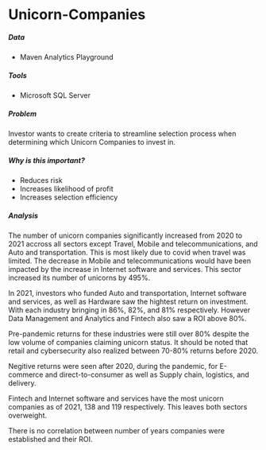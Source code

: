 # Unicorn-Companies

##### Data
  + Maven Analytics Playground

##### Tools
  + Microsoft SQL Server
  
 ##### Problem
 Investor wants to create criteria to streamline selection process when determining which Unicorn Companies to invest in.
 
 ##### Why is this important?
   + Reduces risk
   + Increases likelihood of profit
   + Increases selection efficiency
 
 ##### Analysis
 
The number of unicorn companies significantly increased from 2020 to 2021 accross all sectors except Travel, Mobile and telecommunications, and Auto and transportation. This is most likely due to covid when travel was limited. The decrease in Mobile and telecommunications would have been impacted by the increase in Internet software and services. This sector increased its number of unicorns by 495%. 

In 2021, investors who funded Auto and transportation, Internet software and services, as well as Hardware saw the hightest return on investment. With each industry bringing in 86%, 82%, and 81% respectively. However Data Management and Analytics and Fintech also saw a ROI above 80%. 

Pre-pandemic returns for these industries were still over 80% despite the low volume of companies claiming unicorn status. It should be noted that retail and cybersecurity also realized between 70-80% returns before 2020. 

Negitive returns were seen after 2020, during the pandemic, for E-commerce and direct-to-consumer as well as Supply chain, logistics, and delivery. 

Fintech and Internet software and services have the most unicorn companies as of 2021, 138 and 119 respectively. This leaves both sectors overweight. 

There is no correlation between number of years companies were established and their ROI. 
